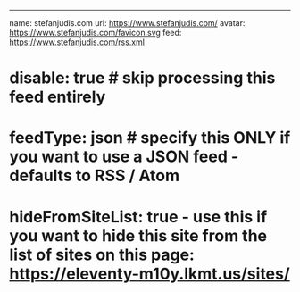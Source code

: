 ---
name: stefanjudis.com
url: https://www.stefanjudis.com/
avatar: https://www.stefanjudis.com/favicon.svg
feed: https://www.stefanjudis.com/rss.xml
# disable: true # skip processing this feed entirely
# feedType: json # specify this ONLY if you want to use a JSON feed - defaults to RSS / Atom
# hideFromSiteList: true - use this if you want to hide this site from the list of sites on this page: https://eleventy-m10y.lkmt.us/sites/